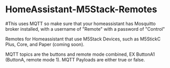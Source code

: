 # HomeAssistant-M5Stack-Remotes
#This uses MQTT so make sure that your homeassistant has Mosquitto broker installed, with a username of "Remote" with a password of "Control"

Remotes for Homeassistant that use M5Stack Devices, such as M5StickC Plus, Core, and Paper (coming soon).

MQTT topics are the buttons and remote mode combined, EX ButtonA1 (ButtonA, remote mode 1).
MQTT Payloads are either true or false.
